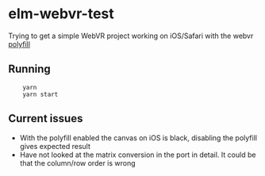 # elm-webvr-test

Trying to get a simple WebVR project working on iOS/Safari with the webvr [polyfill](https://github.com/immersive-web/webvr-polyfill)

## Running

        yarn
        yarn start

## Current issues

* With the polyfill enabled the canvas on iOS is black, disabling the polyfill gives expected result
* Have not looked at the matrix conversion in the port in detail. It could be that the column/row order is wrong
